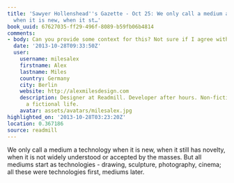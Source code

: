 ```yaml
---
title: 'Sawyer Hollenshead''s Gazette - Oct 25: We only call a medium a technology
  when it is new, when it st…'
book_uuid: 67627035-ff29-496f-8089-b59fb06b4814
comments:
- body: Can you provide some context for this? Not sure if I agree with it.
  date: '2013-10-28T09:33:50Z'
  user:
    username: milesalex
    firstname: Alex
    lastname: Miles
    country: Germany
    city: Berlin
    website: http://alexmilesdesign.com
    description: Designer at Readmill. Developer after hours. Non-fiction books and
      a fictional life.
    avatar: assets/avatars/milesalex.jpg
highlighted_on: '2013-10-28T03:23:20Z'
location: 0.367186
source: readmill
---
```


We only call a medium a technology when it is new, when it still has novelty, when it is not widely understood or accepted by the masses. But all mediums start as technologies - drawing, sculpture, photography, cinema; all these were technologies first, mediums later.